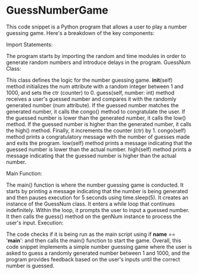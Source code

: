 # GuessNumberGame

This code snippet is a Python program that allows a user to play a number guessing game. Here's a breakdown of the key components:

Import Statements:

The program starts by importing the random and time modules in order to generate random numbers and introduce delays in the program.
GuessNum Class:

This class defines the logic for the number guessing game.
__init__(self) method initializes the num attribute with a random integer between 1 and 1000, and sets the ctr (counter) to 0.
guess(self, number: int) method receives a user's guessed number and compares it with the randomly generated number (num attribute).
If the guessed number matches the generated number, it calls the congo() method to congratulate the user.
If the guessed number is lower than the generated number, it calls the low() method.
If the guessed number is higher than the generated number, it calls the high() method.
Finally, it increments the counter (ctr) by 1.
congo(self) method prints a congratulatory message with the number of guesses made and exits the program.
low(self) method prints a message indicating that the guessed number is lower than the actual number.
high(self) method prints a message indicating that the guessed number is higher than the actual number.

Main Function:

The main() function is where the number guessing game is conducted.
It starts by printing a message indicating that the number is being generated and then pauses execution for 5 seconds using time.sleep(5).
It creates an instance of the GuessNum class.
It enters a while loop that continues indefinitely.
Within the loop, it prompts the user to input a guessed number.
It then calls the guess() method on the genNum instance to process the user's input.
Execution:

The code checks if it is being run as the main script using if __name__ == '__main__': and then calls the main() function to start the game.
Overall, this code snippet implements a simple number guessing game where the user is asked to guess a randomly generated number between 1 and 1000, and the program provides feedback based on the user's inputs until the correct number is guessed.
